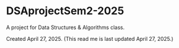 # DSAprojectSem2-2025

A project for Data Structures & Algorithms class.

Created April 27, 2025.
(This read me is last updated April 27, 2025.)
